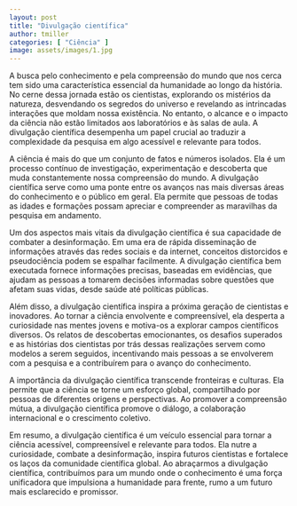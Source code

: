```yaml
---
layout: post
title: "Divulgação científica"
author: tmiller
categories: [ "Ciência" ]
image: assets/images/1.jpg
---
```


A busca pelo conhecimento e pela compreensão do mundo que nos cerca tem sido
uma característica essencial da humanidade ao longo da história. No cerne
dessa jornada estão os cientistas, explorando os mistérios da natureza,
desvendando os segredos do universo e revelando as intrincadas interações que
moldam nossa existência. No entanto, o alcance e o impacto da ciência não
estão limitados aos laboratórios e às salas de aula. A divulgação
científica desempenha um papel crucial ao traduzir a complexidade da pesquisa
em algo acessível e relevante para todos.

A ciência é mais do que um conjunto de fatos e números isolados. Ela é um
processo contínuo de investigação, experimentação e descoberta que muda
constantemente nossa compreensão do mundo. A divulgação científica serve
como uma ponte entre os avanços nas mais diversas áreas do conhecimento e o
público em geral. Ela permite que pessoas de todas as idades e formações
possam apreciar e compreender as maravilhas da pesquisa em andamento.

Um dos aspectos mais vitais da divulgação científica é sua capacidade de
combater a desinformação. Em uma era de rápida disseminação de
informações através das redes sociais e da internet, conceitos distorcidos e
pseudociência podem se espalhar facilmente. A divulgação científica bem
executada fornece informações precisas, baseadas em evidências, que ajudam
as pessoas a tomarem decisões informadas sobre questões que afetam suas
vidas, desde saúde até políticas públicas.

Além disso, a divulgação científica inspira a próxima geração de
cientistas e inovadores. Ao tornar a ciência envolvente e compreensível, ela
desperta a curiosidade nas mentes jovens e motiva-os a explorar campos
científicos diversos. Os relatos de descobertas emocionantes, os desafios
superados e as histórias dos cientistas por trás dessas realizações servem
como modelos a serem seguidos, incentivando mais pessoas a se envolverem com a
pesquisa e a contribuírem para o avanço do conhecimento.

A importância da divulgação científica transcende fronteiras e culturas.
Ela permite que a ciência se torne um esforço global, compartilhado por
pessoas de diferentes origens e perspectivas. Ao promover a compreensão
mútua, a divulgação científica promove o diálogo, a colaboração
internacional e o crescimento coletivo.

Em resumo, a divulgação científica é um veículo essencial para tornar a
ciência acessível, compreensível e relevante para todos. Ela nutre a
curiosidade, combate a desinformação, inspira futuros cientistas e fortalece
os laços da comunidade científica global. Ao abraçarmos a divulgação
científica, contribuímos para um mundo onde o conhecimento é uma força
unificadora que impulsiona a humanidade para frente, rumo a um futuro mais
esclarecido e promissor.
